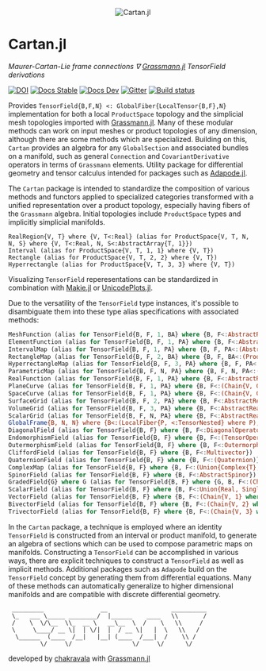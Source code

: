 <p align="center">
  <img src="./docs/src/assets/logo.png" alt="Cartan.jl"/>
</p>

# Cartan.jl

*Maurer-Cartan-Lie frame connections ∇ [Grassmann.jl](https://github.com/chakravala/Grassmann.jl) TensorField derivations*

[![DOI](https://zenodo.org/badge/673606851.svg)](https://zenodo.org/badge/latestdoi/673606851)
[![Docs Stable](https://img.shields.io/badge/docs-stable-blue.svg)](https://grassmann.crucialflow.com/stable)
[![Docs Dev](https://img.shields.io/badge/docs-dev-blue.svg)](https://grassmann.crucialflow.com/dev)
[![Gitter](https://badges.gitter.im/Grassmann-jl/community.svg)](https://gitter.im/Grassmann-jl/community?utm_source=badge&utm_medium=badge&utm_campaign=pr-badge)
[![Build status](https://ci.appveyor.com/api/projects/status/klhdg493nvs0oi7h?svg=true)](https://ci.appveyor.com/project/chakravala/cartan-jl)

Provides `TensorField{B,F,N} <: GlobalFiber{LocalTensor{B,F},N}` implementation for both a local `ProductSpace` topology and the simplicial mesh topologies imported with [Grassmann.jl](https://github.com/chakravala/Grassmann.jl).
Many of these modular methods can work on input meshes or product topologies of any dimension, although there are some methods which are specialized.
Building on this, `Cartan` provides an algebra for any `GlobalSection` and associated bundles on a manifold, such as general `Connection` and `CovariantDerivative` operators in terms of `Grassmann` elements.
Utility package for differential geometry and tensor calculus intended for packages such as [Adapode.jl](https://github.com/chakravala/Adapode.jl).

The `Cartan` package is intended to standardize the composition of various methods and functors applied to specialized categories transformed with a unified representation over a product topology, especially having fibers of the `Grassmann` algebra.
Initial topologies include `ProductSpace` types and implicitly simplicial manifolds.
```
RealRegion{V, T} where {V, T<:Real} (alias for ProductSpace{V, T, N, N, S} where {V, T<:Real, N, S<:AbstractArray{T, 1}})
Interval (alias for ProductSpace{V, T, 1, 1} where {V, T})
Rectangle (alias for ProductSpace{V, T, 2, 2} where {V, T})
Hyperrectangle (alias for ProductSpace{V, T, 3, 3} where {V, T})
```
Visualizing `TensorField` reperesentations can be standardized in combination with [Makie.jl](https://github.com/MakieOrg/Makie.jl) or [UnicodePlots.jl](https://github.com/JuliaPlots/UnicodePlots.jl).

Due to the versatility of the `TensorField` type instances, it's possible to disambiguate them into these type alias specifications with associated methods:
```Julia
MeshFunction (alias for TensorField{B, F, 1, BA} where {B, F<:AbstractReal, BA<:ChainBundle})
ElementFunction (alias for TensorField{B, F, 1, PA} where {B, F<:AbstractReal, PA<:(AbstractVector)})
IntervalMap (alias for TensorField{B, F, 1, PA} where {B, F, PA<:(AbstractArray{<:Union{Real, Single{V, G, B, <:Real} where {V, G, B}, Chain{V, G, <:Real, 1} where {V, G}}, 1})})
RectangleMap (alias for TensorField{B, F, 2, BA} where {B, F, BA<:(ProductSpace{V, T, 2, 2} where {V, T})})
HyperrectangleMap (alias for TensorField{B, F, 3, PA} where {B, F, PA<:(ProductSpace{V, T, 3, 3} where {V, T})})
ParametricMap (alias for TensorField{B, F, N, PA} where {B, F, N, PA<:(ProductSpace{V, T, N, N, S} where {V, T<:Real, N, S<:AbstractArray{T, 1}})})
RealFunction (alias for TensorField{B, F, 1, PA} where {B, F<:AbstractReal, PA<:(AbstractVector{<:AbstractReal})})
PlaneCurve (alias for TensorField{B, F, 1, PA} where {B, F<:(Chain{V, G, Q, 2} where {V, G, Q}), PA<:(AbstractVector{<:AbstractReal})})
SpaceCurve (alias for TensorField{B, F, 1, PA} where {B, F<:(Chain{V, G, Q, 3} where {V, G, Q}), PA<:(AbstractVector{<:AbstractReal})})
SurfaceGrid (alias for TensorField{B, F, 2, PA} where {B, F<:AbstractReal, PA<:(AbstractMatrix)})
VolumeGrid (alias for TensorField{B, F, 3, PA} where {B, F<:AbstractReal, PA<:(AbstractArray{P, 3} where P)})
ScalarGrid (alias for TensorField{B, F, N, PA} where {B, F<:AbstractReal, N, PA<:AbstractArray})
GlobalFrame{B, N, N} where {B<:(LocalFiber{P, <:TensorNested} where P), N, N} (alias for Cartan.GlobalSection{B, N, N1, BA, FA} where {B<:(LocalFiber{P, <:TensorNested} where P), N, N1, BA, FA<:AbstractArray{N, N1}})
DiagonalField (alias for TensorField{B, F} where {B, F<:DiagonalOperator})
EndomorphismField (alias for TensorField{B, F} where {B, F<:(TensorOperator{V, V, T} where {V, T<:(TensorAlgebra{V, <:TensorAlgebra{V}})})})
OutermorphismField (alias for TensorField{B, F} where {B, F<:Outermorphism})
CliffordField (alias for TensorField{B, F} where {B, F<:Multivector})
QuaternionField (alias for TensorField{B, F} where {B, F<:(Quaternion)})
ComplexMap (alias for TensorField{B, F} where {B, F<:(Union{Complex{T}, Single{V, G, B, Complex{T}} where {V, G, B}, Chain{V, G, Complex{T}, 1} where {V, G}, Couple{V, B, T} where {V, B}, Phasor{V, B, T} where {V, B}} where T<:Real)})PhasorField (alias for TensorField{B, T, F} where {B, T, F<:Phasor})
SpinorField (alias for TensorField{B, F} where {B, F<:AbstractSpinor})
GradedField{G} where G (alias for TensorField{B, F} where {G, B, F<:(Chain{V, G} where V)})
ScalarField (alias for TensorField{B, F} where {B, F<:Union{Real, Single{V, G, B, <:Real} where {V, G, B}, Chain{V, G, <:Real, 1} where {V, G}}})
VectorField (alias for TensorField{B, F} where {B, F<:(Chain{V, 1} where V)})
BivectorField (alias for TensorField{B, F} where {B, F<:(Chain{V, 2} where V)})
TrivectorField (alias for TensorField{B, F} where {B, F<:(Chain{V, 3} where V)})
```

In the `Cartan` package, a technique is employed where an identity `TensorField` is constructed from an interval or product manifold, to generate an algebra of sections which can be used to compose parametric maps on manifolds.
Constructing a `TensorField` can be accomplished in various ways,
there are explicit techniques to construct a `TensorField` as well as implicit methods.
Additional packages such as `Adapode` build on the `TensorField` concept by generating them from differential equations.
Many of these methods can automatically generalize to higher dimensional manifolds and are compatible with discrete differential geometry.

```
 _________                __                  __________
 \_   ___ \_____ ________/  |______    ____   \\       /
 /    \  \/\__  \\_  __ \   __\__  \  /    \   \\     /
 \     \____/ __ \|  | \/|  |  / __ \|   |  \   \\   /
  \______  (____  /__|   |__| (____  /___|  /    \\ /
         \/     \/                 \/     \/      \/
```
developed by [chakravala](https://github.com/chakravala) with [Grassmann.jl](https://github.com/chakravala/Grassmann.jl)
